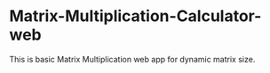 # Matrix-Multiplication-Calculator-web
This is basic Matrix Multiplication web app for dynamic matrix size.
